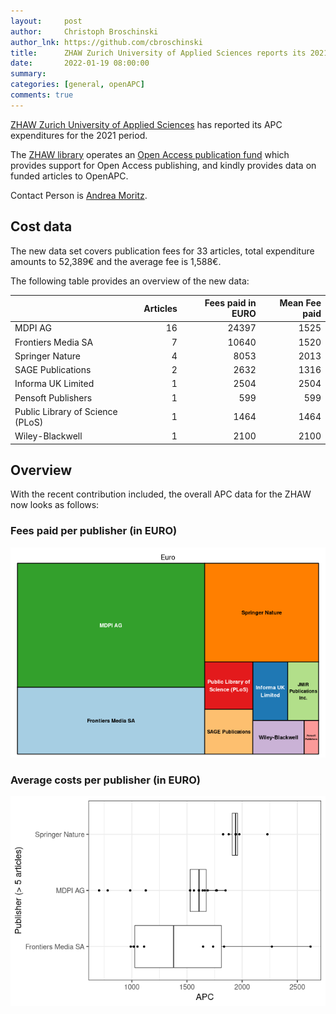 ```yaml
---
layout:     post
author:     Christoph Broschinski
author_lnk: https://github.com/cbroschinski
title:      ZHAW Zurich University of Applied Sciences reports its 2021 APC expenditures
date:       2022-01-19 08:00:00
summary:    
categories: [general, openAPC]
comments: true
---
```





[ZHAW Zurich University of Applied Sciences](https://www.zhaw.ch) has reported its APC expenditures for the 2021 period.

The [ZHAW library](https://www.zhaw.ch/en/library/start/) operates an [Open Access publication fund](https://www.zhaw.ch/en/library/writing-publishing/publishing-and-open-access/oa-at-the-zhaw/#c112481) which provides support for Open Access publishing, and kindly provides data on funded articles to OpenAPC.

Contact Person is [Andrea Moritz](mailto:openaccess@zhaw.ch).

## Cost data



The new data set covers publication fees for 33 articles, total expenditure amounts to 52,389€ and the average fee is 1,588€.

The following table provides an overview of the new data:


|                                 | Articles| Fees paid in EURO| Mean Fee paid|
|:--------------------------------|--------:|-----------------:|-------------:|
|MDPI AG                          |       16|             24397|          1525|
|Frontiers Media SA               |        7|             10640|          1520|
|Springer Nature                  |        4|              8053|          2013|
|SAGE Publications                |        2|              2632|          1316|
|Informa UK Limited               |        1|              2504|          2504|
|Pensoft Publishers               |        1|               599|           599|
|Public Library of Science (PLoS) |        1|              1464|          1464|
|Wiley-Blackwell                  |        1|              2100|          2100|

## Overview

With the recent contribution included, the overall APC data for the ZHAW now looks as follows:

### Fees paid per publisher (in EURO)

![plot of chunk tree_zhaw_2022_01_19_full](/figure/tree_zhaw_2022_01_19_full-1.png)

###  Average costs per publisher (in EURO)

![plot of chunk box_zhaw_2022_01_19_publisher_full](/figure/box_zhaw_2022_01_19_publisher_full-1.png)
